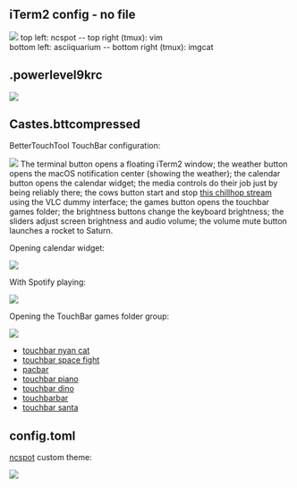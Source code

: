 ## iTerm2 config - no file

![](https://imgur.com/LOOxux0.png)
top left: ncspot -- top right (tmux): vim  
bottom left: asciiquarium -- bottom right (tmux): imgcat

## .powerlevel9krc

![](https://giant.gfycat.com/OrderlyMixedFawn.gif)

## Castes.bttcompressed

BetterTouchTool TouchBar configuration:

![](https://imgur.com/oZCdkwm.png)
The terminal button opens a floating iTerm2 window; the weather button opens the macOS notification center (showing the weather); the calendar button opens the calendar widget; the media controls do their job just by being reliably there; the cows button start and stop [this chillhop stream](https://www.youtube.com/watch?v=hHW1oY26kxQ) using the VLC dummy interface; the games button opens the touchbar games folder; the brightness buttons change the keyboard brightness; the sliders adjust screen brightness and audio volume; the volume mute button launches a rocket to Saturn.

Opening calendar widget:

![](https://imgur.com/zDc3xK7.png)

With Spotify playing:

![](https://imgur.com/K9tB7YC.png)

Opening the TouchBar games folder group:

![](https://imgur.com/HpoeVLg.png)
- [touchbar nyan cat](https://github.com/avatsaev/touchbar_nyancat)
- [touchbar space fight](https://github.com/insidegui/TouchBarSpaceFight)
- [pacbar](https://github.com/henryefranks/Pac-Bar)
- [touchbar piano](https://www.utsire.com/touch-bar-piano/)
- [touchbar dino](https://github.com/yuhuili/TouchBarDino)
- [touchbarbar](https://github.com/guidouil/TouchBarBar)
- [touchbar santa](https://github.com/airbyte/touchbar_santa)

## config.toml

[ncspot](https://github.com/hrkfdn/ncspot) custom theme:

![](https://imgur.com/dVX8ufr.png)
